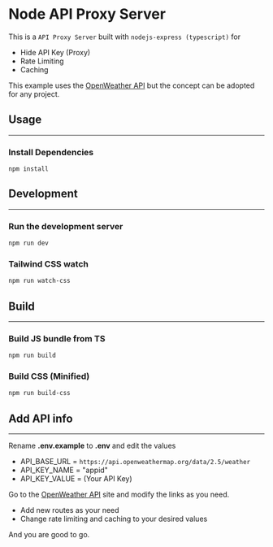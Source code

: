 # Node API Proxy Server

This is a `API Proxy Server` built with `nodejs-express (typescript)` for

- Hide API Key (Proxy)
- Rate Limiting
- Caching

This example uses the [OpenWeather API](https://openweathermap.org/api) but the concept can be adopted for any project.

## Usage

---

### Install Dependencies

```back
npm install
```

## Development

---

### Run the development server

```bash
npm run dev
```

### Tailwind CSS watch

```bash
npm run watch-css
```

## Build

---

### Build JS bundle from TS

```bash
npm run build
```

### Build CSS (Minified)

```bash
npm run build-css
```

## Add API info

---

Rename **.env.example** to **.env** and edit the values

- API_BASE_URL = `https://api.openweathermap.org/data/2.5/weather`
- API_KEY_NAME = "appid"
- API_KEY_VALUE = (Your API Key)

Go to the [OpenWeather API](https://openweathermap.org/api) site and modify the links as you need.

- Add new routes as your need
- Change rate limiting and caching to your desired values

And you are good to go.
